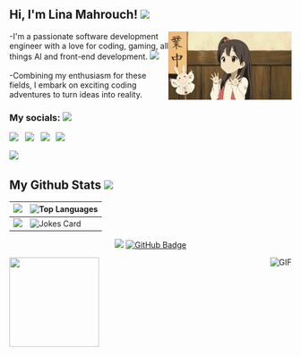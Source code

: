 <div><h2> Hi, I'm Lina Mahrouch! <img src="https://media.giphy.com/media/mGcNjsfWAjY5AEZNw6/giphy.gif" width="50"></h2>
<img align='right' src="https://github.com/LinaMahrouch/LinaMahrouch/blob/main/hello.gif">
  <p align="left">-I'm a passionate software development engineer with a love for coding, gaming, all things AI and front-end development. <img src="https://media.giphy.com/media/cQSjIBgUC2NbMKEm9q/giphy.gif" width="40"  ><br><br>-Combining my enthusiasm for these fields, I embark on exciting coding adventures to turn ideas into reality.
<h3>My socials: <img src="https://media.giphy.com/media/WUlplcMpOCEmTGBtBW/giphy.gif" width="30"></h3>
</div>
<a href="https://twitter.com/lina_vlr"><img src="https://img.shields.io/badge/Twitter-1DA1F2?style=for-the-badge&logo=twitter&logoColor=white"></img></a>&nbsp;&nbsp; <a href="https://ma.linkedin.com/in/lina-mahrouch-733214223"><img src="https://img.shields.io/badge/LinkedIn-0077B5?style=for-the-badge&logo=linkedin&logoColor=white"></img></a>&nbsp;&nbsp; <a href="https://discord.gg/ssFJDMVcgq"><img src="https://img.shields.io/badge/Discord-5865F2?style=for-the-badge&logo=Discord&logoColor=white"></img></a>&nbsp;&nbsp; <a href="https://www.instagram.com/elina_codes/"><img src="https://img.shields.io/badge/Instagram-E4405F?style=for-the-badge&logo=Instagram&logoColor=white"></img></a>&nbsp;&nbsp;

<!--Trap--:)-->
<a href="https://github.com/404"><img src="https://user-images.githubusercontent.com/73097560/115834477-dbab4500-a447-11eb-908a-139a6edaec5c.gif"></a>
## My Github Stats <img src="https://media.giphy.com/media/2C6rrUPtCpQUojg2hh/giphy.gif" width="80">
| ![](https://github-readme-stats.vercel.app/api?username=linamahrouch&show_icons=true&bg_color=45,fc00ff,00dbde&title_color=fff&text_color=fff) | ![Top Languages](https://github-readme-stats.vercel.app/api/top-langs/?username=linamahrouch) |
| --- | --- |
| ![](https://github-readme-streak-stats.herokuapp.com/?user=linamahrouch) | ![Jokes Card](https://readme-jokes.vercel.app/api?bgColor=%23073b4c&textColor=%2306d6a0&aColor=%2306d6a0&borderColor=%2306d6a0) |




<p align='center'><img src='https://visitor-badge.laobi.icu/badge?page_id=LinaMahrouch'> <a href="https://github.com/linamahrouch?tab=followers"><img src="https://img.shields.io/github/followers/linamahrouch?label=Followers&style=social" alt="GitHub Badge"></a>
</p>
<img align="right" alt="GIF" height="160px" src="https://media.giphy.com/media/v1.Y2lkPTc5MGI3NjExamNvMnZ4bHJkMmlhN2NvcHJncmMzbjNrejhma2M1c3FjY2YwZjE5OSZlcD12MV9pbnRlcm5hbF9naWZfYnlfaWQmY3Q9cw/Y3V6FrLNctGTrICM0d/giphy.gif" />
<img src="https://media.giphy.com/media/8q0MYyDT3v1JTPhfKc/giphy.gif" height="160px" width="160px"> 






